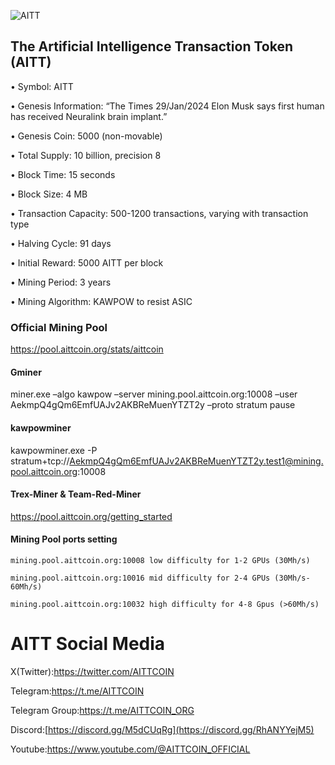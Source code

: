![AITT](https://github.com/AITTCOIN/AITTCOIN/assets/161400084/a01e8144-75db-443b-b390-f8c68d6fdc26)

## The Artificial Intelligence Transaction Token (AITT)


• Symbol: AITT

• Genesis Information: “The Times 29/Jan/2024 Elon Musk says first human has received Neuralink brain implant.”

• Genesis Coin: 5000 (non-movable)

• Total Supply: 10 billion, precision 8

• Block Time: 15 seconds

• Block Size: 4 MB

• Transaction Capacity: 500-1200 transactions, varying with transaction type

• Halving Cycle: 91 days

• Initial Reward: 5000 AITT per block

• Mining Period: 3 years

• Mining Algorithm: KAWPOW to resist ASIC

### Official Mining Pool

https://pool.aittcoin.org/stats/aittcoin

#### Gminer

miner.exe –algo kawpow –server mining.pool.aittcoin.org:10008 –user AekmpQ4gQm6EmfUAJv2AKBReMuenYTZT2y –proto stratum
pause

#### kawpowminer

kawpowminer.exe -P stratum+tcp://AekmpQ4gQm6EmfUAJv2AKBReMuenYTZT2y.test1@mining.pool.aittcoin.org:10008

#### Trex-Miner & Team-Red-Miner

https://pool.aittcoin.org/getting_started

#### Mining Pool ports setting
    
    mining.pool.aittcoin.org:10008 low difficulty for 1-2 GPUs (30Mh/s)
    
    mining.pool.aittcoin.org:10016 mid difficulty for 2-4 GPUs (30Mh/s-60Mh/s)
    
    mining.pool.aittcoin.org:10032 high difficulty for 4-8 Gpus (>60Mh/s)

# AITT Social Media

X(Twitter):https://twitter.com/AITTCOIN

Telegram:https://t.me/AITTCOIN

Telegram Group:https://t.me/AITTCOIN_ORG

Discord:[https://discord.gg/M5dCUqRg](https://discord.gg/RhANYYejM5)

Youtube:https://www.youtube.com/@AITTCOIN_OFFICIAL
